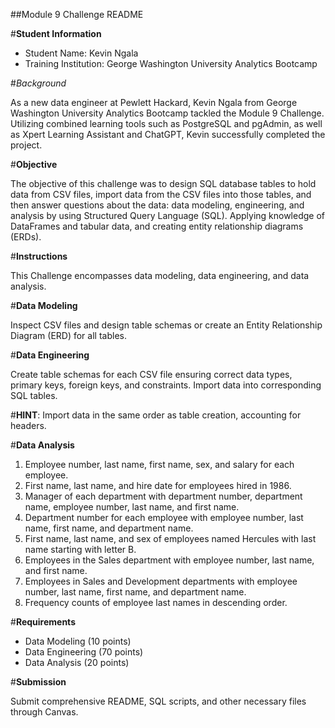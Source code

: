 
##Module 9 Challenge README

#**Student Information**
- Student Name: Kevin Ngala
- Training Institution: George Washington University Analytics Bootcamp

#*Background*

As a new data engineer at Pewlett Hackard, Kevin Ngala from George Washington University Analytics Bootcamp tackled the Module 9 Challenge. Utilizing combined learning tools such as PostgreSQL and pgAdmin, as well as Xpert Learning Assistant and ChatGPT, Kevin successfully completed the project. 

#**Objective**

The objective of this challenge was to design SQL database tables to hold data from CSV files, import data from the CSV files into those tables, and then answer questions about the data: data modeling, engineering, and analysis by using Structured Query Language (SQL). Applying knowledge of DataFrames and tabular data, and creating entity relationship diagrams (ERDs).

#**Instructions**

This Challenge encompasses data modeling, data engineering, and data analysis.

#**Data Modeling**

Inspect CSV files and design table schemas or create an Entity Relationship Diagram (ERD) for all tables.

#**Data Engineering**

Create table schemas for each CSV file ensuring correct data types, primary keys, foreign keys, and constraints. Import data into corresponding SQL tables.

#**HINT**: Import data in the same order as table creation, accounting for headers.

#**Data Analysis**

1. Employee number, last name, first name, sex, and salary for each employee.
2. First name, last name, and hire date for employees hired in 1986.
3. Manager of each department with department number, department name, employee number, last name, and first name.
4. Department number for each employee with employee number, last name, first name, and department name.
5. First name, last name, and sex of employees named Hercules with last name starting with letter B.
6. Employees in the Sales department with employee number, last name, and first name.
7. Employees in Sales and Development departments with employee number, last name, first name, and department name.
8. Frequency counts of employee last names in descending order.

#**Requirements**

- Data Modeling (10 points)
- Data Engineering (70 points)
- Data Analysis (20 points)

#**Submission**

Submit comprehensive README, SQL scripts, and other necessary files through Canvas.
